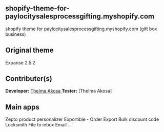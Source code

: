 ## shopify-theme-for-paylocitysalesprocessgifting.myshopify.com
shopify theme for paylocitysalesprocessgifting.myshopify.com (gift box business)

## Original theme
Expanse 2.5.2

## Contributer(s)
 **Developer:** [Thelma Akosa ](mailto:thelmaakosa107@gmail.com)
 **Tester:** [Thelma Akosa]
 
## Main apps
Zepto product personalizer
Exportible - Order Export
Bulk discount code
Locksmith
File to inbox
Email
...
